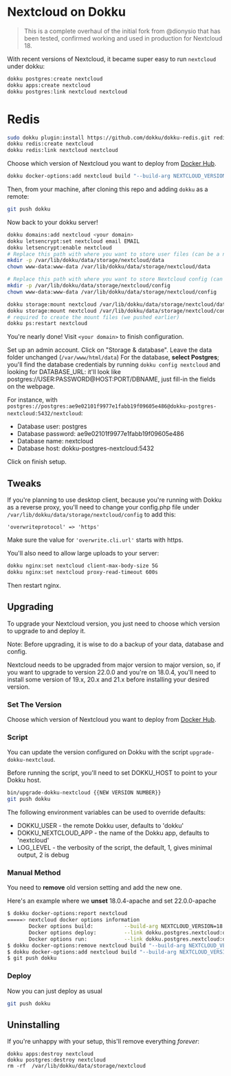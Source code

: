 # Nextcloud on Dokku
> This is a complete overhaul of the initial fork from @dionysio that has been tested, confirmed working and used in production for Nextcloud 18.

With recent versions of Nextcloud, it became super easy to run `nextcloud` under dokku:

```sh
dokku postgres:create nextcloud
dokku apps:create nextcloud
dokku postgres:link nextcloud nextcloud
```

# Redis

```sh
sudo dokku plugin:install https://github.com/dokku/dokku-redis.git redis
dokku redis:create nextcloud
dokku redis:link nextcloud nextcloud
```

Choose which version of Nextcloud you want to deploy from [Docker Hub](https://hub.docker.com/_/nextcloud).

```sh
dokku docker-options:add nextcloud build "--build-arg NEXTCLOUD_VERSION={{put your version here}}"
```

Then, from your machine, after cloning this repo and adding `dokku` as a remote:

```sh
git push dokku
```

Now back to your dokku server!

```sh
dokku domains:add nextcloud <your domain>
dokku letsencrypt:set nextcloud email EMAIL
dokku letsencrypt:enable nextcloud
# Replace this path with where you want to store user files (can be a network disk).
mkdir -p /var/lib/dokku/data/storage/nextcloud/data
chown www-data:www-data /var/lib/dokku/data/storage/nextcloud/data

# Replace this path with where you want to store Nextcloud config (can be a network disk, but this'll make serving webpages much slower)
mkdir -p /var/lib/dokku/data/storage/nextcloud/config
chown www-data:www-data /var/lib/dokku/data/storage/nextcloud/config

dokku storage:mount nextcloud /var/lib/dokku/data/storage/nextcloud/data:/var/www/html/data
dokku storage:mount nextcloud /var/lib/dokku/data/storage/nextcloud/config:/var/www/html/config
# required to create the mount files (we pushed earlier)
dokku ps:restart nextcloud

```
You're nearly done! Visit `<your domain>` to finish configuration.

Set up an admin account.
Click on "Storage & database".
Leave the data folder unchanged (`/var/www/html/data`)
For the database, **select Postgres**; you'll find the database credentials by running `dokku config nextcloud` and looking for DATABASE_URL: it'll look like postgres://USER:PASSWORD@HOST:PORT/DBNAME, just fill-in the fields on the webpage.

For instance, with `postgres://postgres:ae9e02101f9977e1fabb19f09605e486@dokku-postgres-nextcloud:5432/nextcloud`:

* Database user: postgres
* Database password: ae9e02101f9977e1fabb19f09605e486
* Database name: nextcloud
* Database host: dokku-postgres-nextcloud:5432

Click on finish setup.


## Tweaks
If you're planning to use desktop client,  because you're running with Dokku as a reverse proxy, you'll need to change your config.php file under `/var/lib/dokku/data/storage/nextcloud/config` to add this:

```
'overwriteprotocol' => 'https'
```

Make sure the value for `'overwrite.cli.url'` starts with https.

You'll also need to allow large uploads to your server:

```sh
dokku nginx:set nextcloud client-max-body-size 5G
dokku nginx:set nextcloud proxy-read-timeout 600s
```

Then restart nginx.

## Upgrading

To upgrade your Nextcloud version, you just need to choose which version
to upgrade to and deploy it.

Note: Before upgrading, it is wise to do a backup of your data, database
and config.

Nextcloud needs to be upgraded from major version to major version, so, if
you want to upgrade to version 22.0.0 and you're on 18.0.4,
you'll need to install some version of 19.x, 20.x and 21.x before installing
your desired version.

### Set The Version

Choose which version of Nextcloud you want to deploy from [Docker Hub](https://hub.docker.com/_/nextcloud).

### Script

You can update the version configured on Dokku with the script
`upgrade-dokku-nextcloud`.

Before running the script, you'll need to set DOKKU_HOST to
point to your Dokku host.

```sh
bin/upgrade-dokku-nextcloud {{NEW VERSION NUMBER}}
git push dokku
```

The following environment variables can be used to override defaults:

* DOKKU_USER - the remote Dokku user, defaults to 'dokku'
* DOKKU_NEXTCLOUD_APP - the name of the Dokku app, defaults to 'nextcloud'
* LOG_LEVEL - the verbosity of the script, the default, 1, gives minimal output, 2 is debug

### Manual Method

You need to **remove** old version setting and add the new one.

Here's an example where we **unset** 18.0.4-apache and set 22.0.0-apache

```sh
$ dokku docker-options:report nextcloud
=====> nextcloud docker options information
       Docker options build:          --build-arg NEXTCLOUD_VERSION=18.0.4 --link dokku.postgres.nextcloud:dokku-postgres-nextcloud
       Docker options deploy:         --link dokku.postgres.nextcloud:dokku-postgres-nextcloud --restart=on-failure:10 -v /var/lib/dokku/data/storage/nextcloud/config:/var/www/html/config -v /var/lib/dokku/data/storage/nextcloud/data:/var/www/html/data
       Docker options run:            --link dokku.postgres.nextcloud:dokku-postgres-nextcloud -v /var/lib/dokku/data/storage/nextcloud/config:/var/www/html/config -v /var/lib/dokku/data/storage/nextcloud/data:/var/www/html/data
$ dokku docker-options:remove nextcloud build "--build-arg NEXTCLOUD_VERSION=18.0.4"
$ dokku docker-options:add nextcloud build "--build-arg NEXTCLOUD_VERSION=22.0.0"
$ git push dokku
```

### Deploy

Now you can just deploy as usual

```sh
git push dokku
```

## Uninstalling
If you're unhappy with your setup, this'll remove everything *forever*:
```
dokku apps:destroy nextcloud
dokku postgres:destroy nextcloud
rm -rf  /var/lib/dokku/data/storage/nextcloud
```
